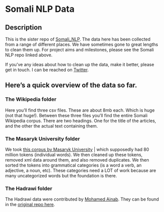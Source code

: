 # Somali NLP Data 

## Description
This is the sister repo of [Somali_NLP](https://github.com/apjama/SOMALI_NLP).  The data here has been collected from a range of different places. We have sometimes gone to great lengths to clean them up. For project aims and milestones, please see the Somali NLP repo linked above. 

If you’ve any ideas about how to clean up the data, make it better, please get in touch. I can be reached on [Twitter](https://twitter.com/apjama).

## Here’s a quick overview of the data so far. 

### The Wikipedia folder
Here you’ll find three csv files. These are about 8mb each. Which is huge (not that huge!). Between these three files you’ll find the entire Somali Wikipedia corpus. There are two headings. One for the title of the articles, and the other the actual text containing them. 

### The Masaryk University folder 
We took [this corpus by Masaryk University](http://habit-project.eu/wiki/SetOfEthiopianWebCorpora) | which supposedly had 80 million tokens (individual words). We then cleaned up these tokens, removed xml data around them, and also removed duplicates. We then sorted the tokens into grammatical categories (is a word a verb, an adjective, a noun, etc). These categories need a LOT of work because are many uncategorized words but the foundation is there. 

### The Hadrawi folder
The Hadrawi data were contributed by [Mohamed Ainab](https://twitter.com/mohamedainab). 
They can be found in the [original repo here](https://github.com/codeforsomalia/hadrawi). 
